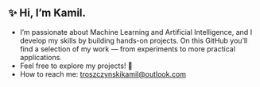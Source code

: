 ## ✨ Hi, I’m Kamil.
 - I’m passionate about Machine Learning and Artificial Intelligence, and I develop my skills by building hands-on projects.
On this GitHub you’ll find a selection of my work — from experiments to more practical applications.
 - Feel free to explore my projects! 🚀
 - How to reach me: troszczynskikamil@outlook.com
<!--
**Kamil-Troszczynski/Kamil-Troszczynski** is a ✨ _special_ ✨ repository because its `README.md` (this file) appears on your GitHub profile.

Here are some ideas to get you started:

- 🔭 I’m currently working on ...
- 🌱 I’m currently learning ...
- 👯 I’m looking to collaborate on ...
- 🤔 I’m looking for help with ...
- 💬 Ask me about ...
- 📫 How to reach me: ...
- 😄 Pronouns: ...
- ⚡ Fun fact: ...
-->
